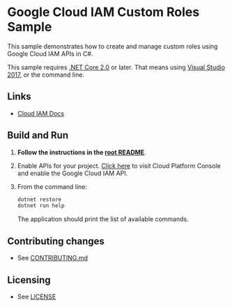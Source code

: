 # Google Cloud IAM Custom Roles Sample

This sample demonstrates how to create and manage custom roles using
Google Cloud IAM APIs in C#.

This sample requires [.NET Core 2.0](https://www.microsoft.com/net/core) or
later.  That means using [Visual Studio 2017](https://www.visualstudio.com/), 
or the command line.

## Links

- [Cloud IAM Docs](https://cloud.google.com/iam/docs/)

## Build and Run

1. **Follow the instructions in the [root README](../../../README.md)**.

1. Enable APIs for your project.
    [Click here](https://console.cloud.google.com/flows/enableapi?apiid=iam.googleapis.com&showconfirmation=true)
    to visit Cloud Platform Console and enable the Google Cloud IAM API.

1. From the command line:

    ```bash
    dotnet restore
    dotnet run help
    ```

    The application should print the list of available commands.

## Contributing changes

- See [CONTRIBUTING.md](../../../CONTRIBUTING.md)

## Licensing

- See [LICENSE](../../../LICENSE)